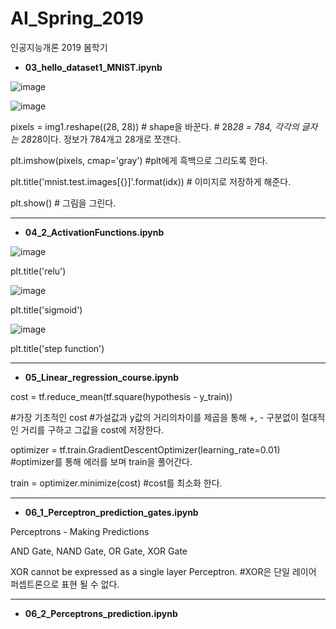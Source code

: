 # AI_Spring_2019

인공지능개론 2019 봄학기

* __03_hello_dataset1_MNIST.ipynb__ 

<div>

![image](https://user-images.githubusercontent.com/45751310/59107033-be178400-8972-11e9-96b7-c186c1e58c5e.png)

![image](https://user-images.githubusercontent.com/45751310/59107127-e606e780-8972-11e9-87ee-c0cd770ba75b.png)

</div>

pixels = img1.reshape((28, 28)) # shape을 바꾼다. # 28*28 = 784, 각각의 글자는 28*28이다. 정보가 784개고 28개로 쪼갠다.

plt.imshow(pixels, cmap='gray') #plt에게 흑백으로 그리도록 한다.

plt.title('mnist.test.images[{}]'.format(idx)) # 이미지로 저장하게 해준다.

plt.show() # 그림을 그린다.

---

* __04_2_ActivationFunctions.ipynb__

![image](https://user-images.githubusercontent.com/45751310/59103371-9d96fc00-8969-11e9-9e0c-7de704a4a361.png)

plt.title('relu')

![image](https://user-images.githubusercontent.com/45751310/59103449-cfa85e00-8969-11e9-9d87-c78fbfc63a7e.png)

plt.title('sigmoid')

![image](https://user-images.githubusercontent.com/45751310/59103456-dd5de380-8969-11e9-853e-dd84889b65c9.png)

plt.title('step function')

---

* __05_Linear_regression_course.ipynb__

cost = tf.reduce_mean(tf.square(hypothesis - y_train)) 

#가장 기초적인 cost #가설값과 y값의 거리의차이를 제곱을 통해 +, - 구분없이 절대적인 거리를 구하고 그값을 cost에 저장한다.

optimizer = tf.train.GradientDescentOptimizer(learning_rate=0.01)  #optimizer를 통해 에러를 보며 train을 풀어간다. 

train = optimizer.minimize(cost) #cost를 최소화 한다.

---

* __06_1_Perceptron_prediction_gates.ipynb__

Perceptrons - Making Predictions

AND Gate, NAND Gate, OR Gate, XOR Gate

XOR cannot be expressed as a single layer Perceptron. #XOR은 단일 레이어 퍼셉트론으로 표현 될 수 없다.

---

* __06_2_Perceptrons_prediction.ipynb__








